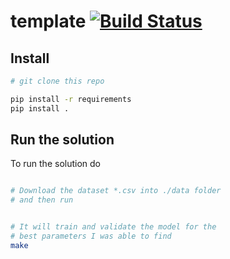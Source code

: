 # template [![Build Status](https://travis-ci.com/kqf/template.svg?token=7bkqqhrPB19pD1YKrAZM&branch=master)](https://travis-ci.com/kqf/template)

## Install
```bash
# git clone this repo

pip install -r requirements
pip install .
```

## Run the solution
To run the solution do
```bash

# Download the dataset *.csv into ./data folder 
# and then run


# It will train and validate the model for the
# best parameters I was able to find
make 
```
